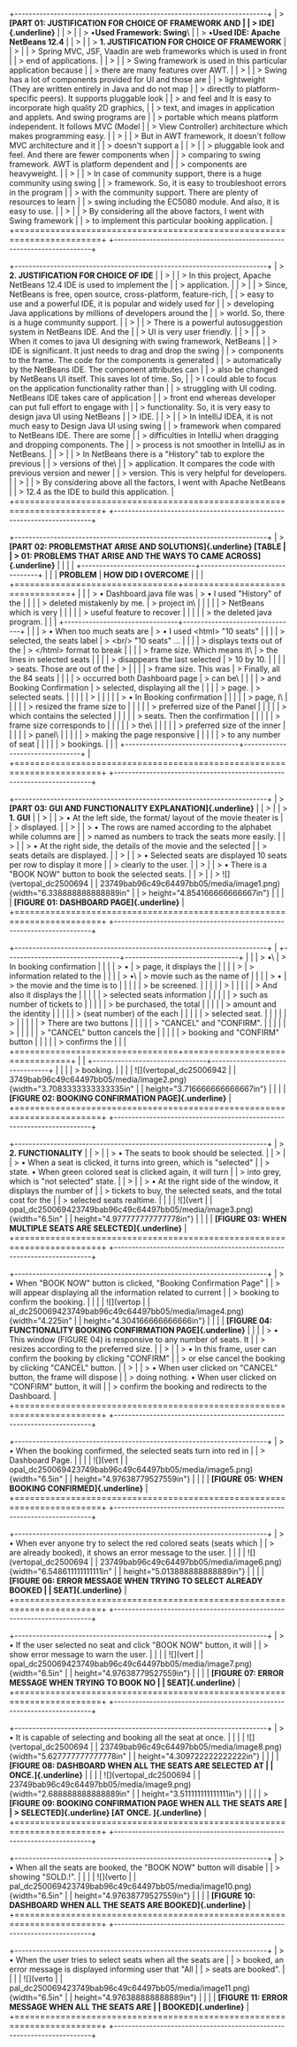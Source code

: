 +-----------------------------------------------------------------------+
| > **[PART 01: JUSTIFICATION FOR CHOICE OF FRAMEWORK AND               |
| > IDE]{.underline}**                                                  |
| >                                                                     |
| > •**Used Framework: Swing**\                                         |
| > •**Used IDE: Apache NetBeans 12.4**                                 |
| >                                                                     |
| > **1. JUSTIFICATION FOR CHOICE OF FRAMEWORK**                        |
| >                                                                     |
| > Spring MVC, JSF, Vaadin are web frameworks which is used in front   |
| > end of applications.                                                |
| >                                                                     |
| > Swing framework is used in this particular application because      |
| > there are many features over AWT.                                   |
| >                                                                     |
| > Swing has a lot of components provided for UI and those are         |
| > lightweight (They are written entirely in Java and do not map       |
| > directly to platform-specific peers). It supports pluggable look    |
| > and feel and It is easy to incorporate high quality 2D graphics,    |
| > text, and images in application and applets. And swing programs are |
| > portable which means platform independent. It follows MVC (Model    |
| > View Controller) architecture which makes programming easy.         |
| >                                                                     |
| > But in AWT framework, it doesn't follow MVC architecture and it     |
| > doesn't support a                                                   |
| >                                                                     |
| > pluggable look and feel. And there are fewer components when        |
| > comparing to swing framework. AWT is platform dependent and         |
| > components are heavyweight.                                         |
| >                                                                     |
| > In case of community support, there is a huge community using swing |
| > framework. So, it is easy to troubleshoot errors in the program     |
| > with the community support. There are plenty of resources to learn  |
| > swing including the EC5080 module. And also, it is easy to use.     |
| >                                                                     |
| > By considering all the above factors, I went with Swing framework   |
| > to implement this particular booking application.                   |
+=======================================================================+
+-----------------------------------------------------------------------+

+-----------------------------------------------------------------------+
| > **2. JUSTIFICATION FOR CHOICE OF IDE**                              |
| >                                                                     |
| > In this project, Apache NetBeans 12.4 IDE is used to implement the  |
| > application.                                                        |
| >                                                                     |
| > Since, NetBeans is free, open source, cross-platform, feature-rich, |
| > easy to use and a powerful IDE, it is popular and widely used for   |
| > developing Java applications by millions of developers around the   |
| > world. So, there is a huge community support.                       |
| >                                                                     |
| > There is a powerful autosuggestion system in NetBeans IDE. And the  |
| > UI is very user friendly.                                           |
| >                                                                     |
| > When it comes to java UI designing with swing framework, NetBeans   |
| > IDE is significant. It just needs to drag and drop the swing        |
| > components to the frame. The code for the components is generated   |
| > automatically by the NetBeans IDE. The component attributes can     |
| > also be changed by NetBeans UI itself. This saves lot of time. So,  |
| > I could able to focus on the application functionality rather than  |
| > struggling with UI coding. NetBeans IDE takes care of application   |
| > front end whereas developer can put full effort to engage with      |
| > functionality. So, it is very easy to design java UI using NetBeans |
| > IDE.                                                                |
| >                                                                     |
| > In IntelliJ IDEA, it is not much easy to Design Java UI using swing |
| > framework when compared to NetBeans IDE. There are some             |
| > difficulties in IntelliJ when dragging and dropping components. The |
| > process is not smoother in IntelliJ as in NetBeans.                 |
| >                                                                     |
| > In NetBeans there is a "History" tab to explore the previous        |
| > versions of the\                                                    |
| > application. It compares the code with previous version and newer   |
| > version. This is very helpful for developers.                       |
| >                                                                     |
| > By considering above all the factors, I went with Apache NetBeans   |
| > 12.4 as the IDE to build this application.                          |
+=======================================================================+
+-----------------------------------------------------------------------+

+-----------------------------------------------------------------------+
| > **[PART 02: PROBLEMSTHAT ARISE AND SOLUTIONS]{.underline} [TABLE    |
| > 01: PROBLEMS THAT ARISE AND THE WAYS TO CAME ACROSS]{.underline}**  |
|                                                                       |
| +--------------------------------+--------------------------------+   |
| | **PROBLEM**                    | **HOW DID I OVERCOME**         |   |
| +================================+================================+   |
| | > • Dashboard.java file was    | > • I used "History" of the    |   |
| | > deleted mistakenly by me.    | > project in\                  |   |
| |                                | > NetBeans which is very       |   |
| |                                | > useful feature to recover    |   |
| |                                | > the deleted java program.    |   |
| +--------------------------------+--------------------------------+   |
| | > • When too much seats are    | > • I used \<html\> "10 seats" |   |
| | > selected, the seats label    | > \<br/\> "10 seats" ...       |   |
| | > displays texts out of the    | > \</html\> format to break    |   |
| | > frame size. Which means it\  | > the lines in selected seats  |   |
| | > disappears the last selected | > 10 by 10.                    |   |
| | > seats. Those are out of the  | >                              |   |
| | > frame size. This was         | > Finally, all the 84 seats    |   |
| | > occurred both Dashboard page | > can be\                      |   |
| | > and Booking Confirmation     | > selected, displaying all the |   |
| | > page.                        | > selected seats.              |   |
| |                                | >                              |   |
| |                                | > • In Booking confirmation    |   |
| |                                | > page, I\                     |   |
| |                                | > resized the frame size to    |   |
| |                                | > preferred size of the Panel  |   |
| |                                | > which contains the selected  |   |
| |                                | > seats. Then the confirmation |   |
| |                                | > frame size corresponds to    |   |
| |                                | > the\                         |   |
| |                                | > preferred size of the inner  |   |
| |                                | > panel\                       |   |
| |                                | > making the page responsive   |   |
| |                                | > to any number of seat        |   |
| |                                | > bookings.                    |   |
| +--------------------------------+--------------------------------+   |
+=======================================================================+
+-----------------------------------------------------------------------+

+-----------------------------------------------------------------------+
| > **[PART 03: GUI AND FUNCTIONALITY EXPLANATION]{.underline}**        |
| >                                                                     |
| > **1. GUI**                                                          |
| >                                                                     |
| > • At the left side, the format/ layout of the movie theater is      |
| > displayed.                                                          |
| >                                                                     |
| > • The rows are named according to the alphabet while columns are    |
| > named as numbers to track the seats more easily.                    |
| >                                                                     |
| > • At the right side, the details of the movie and the selected      |
| > seats details are displayed.                                        |
| >                                                                     |
| > • Selected seats are displayed 10 seats per row to display it more  |
| > clearly to the user.                                                |
| >                                                                     |
| > • There is a "BOOK NOW" button to book the selected seats.          |
| >                                                                     |
| > ![](vertopal_dc2500694                                              |
| 23749bab96c49c64497bb05/media/image1.png){width="6.338888888888889in" |
| > height="4.854166666666667in"}                                       |
|                                                                       |
| **[FIGURE 01: DASHBOARD PAGE]{.underline}**                           |
+=======================================================================+
+-----------------------------------------------------------------------+

+-----------------------------------------------------------------------+
| +--------------------------------+--------------------------------+   |
| | > •\                           | > In booking confirmation      |   |
| | > •                            | > page, it displays the        |   |
| | >                              | > information related to the   |   |
| | > •\                           | > movie such as the name of    |   |
| | > •                            | > the movie and the time is to |   |
| |                                | > be screened.                 |   |
| |                                | >                              |   |
| |                                | > And also it displays the     |   |
| |                                | > selected seats information   |   |
| |                                | > such as number of tickets to |   |
| |                                | > be purchased, the total      |   |
| |                                | > amount and the identity      |   |
| |                                | > (seat number) of the each    |   |
| |                                | > selected seat.               |   |
| |                                | >                              |   |
| |                                | > There are two buttons        |   |
| |                                | > "CANCEL" and "CONFIRM".      |   |
| |                                | >                              |   |
| |                                | > "CANCEL" button cancels the  |   |
| |                                | > booking and "CONFIRM" button |   |
| |                                | > confirms the                 |   |
| +================================+================================+   |
| +--------------------------------+--------------------------------+   |
|                                                                       |
| > booking.                                                            |
|                                                                       |
| ![](vertopal_dc25006942                                               |
| 3749bab96c49c64497bb05/media/image2.png){width="3.7083333333333335in" |
| height="3.716666666666667in"}                                         |
|                                                                       |
| **[FIGURE 02: BOOKING CONFIRMATION PAGE]{.underline}**                |
+=======================================================================+
+-----------------------------------------------------------------------+

+-----------------------------------------------------------------------+
| > **2. FUNCTIONALITY**                                                |
| >                                                                     |
| > • The seats to book should be selected.                             |
| >                                                                     |
| > • When a seat is clicked, it turns into green, which is "selected"  |
| > state. • When green colored seat is clicked again, it will turn     |
| > into grey, which is "not selected" state.                           |
| >                                                                     |
| > • At the right side of the window, it displays the number of        |
| > tickets to buy, the selected seats, and the total cost for the      |
| > selected seats realtime.                                            |
|                                                                       |
| ![](vert                                                              |
| opal_dc250069423749bab96c49c64497bb05/media/image3.png){width="6.5in" |
| height="4.977777777777778in"}                                         |
|                                                                       |
| **[FIGURE 03: WHEN MULTIPLE SEATS ARE SELECTED]{.underline}**         |
+=======================================================================+
+-----------------------------------------------------------------------+

+-----------------------------------------------------------------------+
| > • When "BOOK NOW" button is clicked, "Booking Confirmation Page"    |
| > will appear displaying all the information related to current       |
| > booking to confirm the booking.                                     |
|                                                                       |
| ![](vertop                                                            |
| al_dc250069423749bab96c49c64497bb05/media/image4.png){width="4.225in" |
| height="4.304166666666666in"}                                         |
|                                                                       |
| **[FIGURE 04: FUNCTIONALITY BOOKING CONFIRMATION PAGE]{.underline}**  |
|                                                                       |
| > • This window (FIGURE 04) is responsive to any number of seats. It  |
| > resizes according to the preferred size.                            |
| >                                                                     |
| > • In this frame, user can confirm the booking by clicking "CONFIRM" |
| > or else cancel the booking by clicking "CANCEL" button.             |
| >                                                                     |
| > • When user clicked on "CANCEL" button, the frame will dispose      |
| > doing nothing. • When user clicked on "CONFIRM" button, it will     |
| > confirm the booking and redirects to the Dashboard.                 |
+=======================================================================+
+-----------------------------------------------------------------------+

+-----------------------------------------------------------------------+
| > • When the booking confirmed, the selected seats turn into red in   |
| > Dashboard Page.                                                     |
|                                                                       |
| ![](vert                                                              |
| opal_dc250069423749bab96c49c64497bb05/media/image5.png){width="6.5in" |
| height="4.97638779527559in"}                                          |
|                                                                       |
| **[FIGURE 05: WHEN BOOKING CONFIRMED]{.underline}**                   |
+=======================================================================+
+-----------------------------------------------------------------------+

+-----------------------------------------------------------------------+
| > • When ever anyone try to select the red colored seats (seats which |
| > are already booked), it shows an error message to the user.         |
|                                                                       |
| ![](vertopal_dc2500694                                                |
| 23749bab96c49c64497bb05/media/image6.png){width="6.548611111111111in" |
| height="5.013888888888889in"}                                         |
|                                                                       |
| **[FIGURE 06: ERROR MESSAGE WHEN TRYING TO SELECT ALREADY BOOKED      |
| SEAT]{.underline}**                                                   |
+=======================================================================+
+-----------------------------------------------------------------------+

+-----------------------------------------------------------------------+
| > • If the user selected no seat and click "BOOK NOW" button, it will |
| > show error message to warn the user.                                |
|                                                                       |
| ![](vert                                                              |
| opal_dc250069423749bab96c49c64497bb05/media/image7.png){width="6.5in" |
| height="4.97638779527559in"}                                          |
|                                                                       |
| **[FIGURE 07: ERROR MESSAGE WHEN TRYING TO BOOK NO                    |
| SEAT]{.underline}**                                                   |
+=======================================================================+
+-----------------------------------------------------------------------+

+-----------------------------------------------------------------------+
| > • It is capable of selecting and booking all the seat at once.      |
|                                                                       |
| ![](vertopal_dc2500694                                                |
| 23749bab96c49c64497bb05/media/image8.png){width="5.627777777777778in" |
| height="4.309722222222222in"}                                         |
|                                                                       |
| **[FIGURE 08: DASHBOARD WHEN ALL THE SEATS ARE SELECTED AT            |
| ONCE.]{.underline}**                                                  |
|                                                                       |
| ![](vertopal_dc2500694                                                |
| 23749bab96c49c64497bb05/media/image9.png){width="2.688888888888889in" |
| height="3.511111111111111in"}                                         |
|                                                                       |
| > **[FIGURE 09: BOOKING CONFIRMATION PAGE WHEN ALL THE SEATS ARE      |
| > SELECTED]{.underline} [AT ONCE. ]{.underline}**                     |
+=======================================================================+
+-----------------------------------------------------------------------+

+-----------------------------------------------------------------------+
| > • When all the seats are booked, the "BOOK NOW" button will disable |
| > showing "SOLD.!".                                                   |
|                                                                       |
| ![](verto                                                             |
| pal_dc250069423749bab96c49c64497bb05/media/image10.png){width="6.5in" |
| height="4.97638779527559in"}                                          |
|                                                                       |
| **[FIGURE 10: DASHBOARD WHEN ALL THE SEATS ARE BOOKED]{.underline}**  |
+=======================================================================+
+-----------------------------------------------------------------------+

+-----------------------------------------------------------------------+
| > • When the user tries to select seats when all the seats are        |
| > booked, an error message is displayed informing user that "All      |
| > seats are booked".                                                  |
|                                                                       |
| ![](verto                                                             |
| pal_dc250069423749bab96c49c64497bb05/media/image11.png){width="6.5in" |
| height="4.976388888888889in"}                                         |
|                                                                       |
| **[FIGURE 11: ERROR MESSAGE WHEN ALL THE SEATS ARE                    |
| BOOKED]{.underline}**                                                 |
+=======================================================================+
+-----------------------------------------------------------------------+
